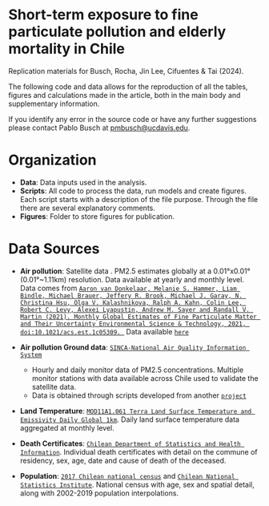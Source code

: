 # Short-term exposure to fine particulate pollution and elderly mortality in Chile

Replication materials for Busch, Rocha, Jin Lee, Cifuentes & Tai (2024).

The following code and data allows for the reproduction of all the tables, figures and calculations made in the article, both in the main body and supplementary information.

If you identify any error in the source code or have any further suggestions please contact Pablo Busch at pmbusch@ucdavis.edu.

# Organization

* **Data**: Data inputs used in the analysis. 
* **Scripts**: All code to process the data, run models and create figures. Each script starts with a description of the file purpose. Through the file there are several explanatory  comments.  
* **Figures**: Folder to store figures for publication.


# Data Sources

* **Air pollution**: Satellite data . PM2.5 estimates globally at a 0.01°x0.01° (0.01°~1.11km) resolution. Data available at yearly and monthly level. Data comes from [`Aaron van Donkelaar, Melanie S. Hammer, Liam Bindle, Michael Brauer, Jeffery R. Brook, Michael J. Garay, N. Christina Hsu, Olga V. Kalashnikova, Ralph A. Kahn, Colin Lee, Robert C. Levy, Alexei Lyapustin, Andrew M. Sayer and Randall V. Martin (2021). Monthly Global Estimates of Fine Particulate Matter and Their Uncertainty Environmental Science & Technology, 2021, doi:10.1021/acs.est.1c05309. `](https://pubs.acs.org/doi/abs/10.1021/acs.est.1c05309) Data available [`here`](https://sites.wustl.edu/acag/datasets/surface-pm2-5/)

* **Air pollution Ground data**: [`SINCA-National Air Quality Information System`](https://sinca.mma.gob.cl/)
	* Hourly and daily monitor data of PM2.5 concentrations. Multiple monitor stations with data available across Chile used to validate the satellite data.
	* Data is obtained through scripts developed from another [`project`](https://github.com/pmbusch/Reportes-SINCA)

* **Land Temperature**: [`MOD11A1.061 Terra Land Surface Temperature and Emissivity Daily Global 1km`](https://developers.google.com/earth-engine/datasets/catalog/MODIS_061_MOD11A1#bands). Daily land surface temperature data aggregated at monthly level.

* **Death Certificates**: [`Chilean Department of Statistics and Health Information`](https://deis.minsal.cl/#datosabiertos). Individual death certificates with detail on the commune of residency, sex, age, date and cause of death of the deceased.

* **Population**: [`2017 Chilean national census`](http://www.censo2017.cl/) and [`Chilean National Statistics Institute`](https://www.ine.gob.cl/estadisticas/sociales/demografia-y-vitales). National census with age, sex and spatial detail, along with 2002-2019 population interpolations.

